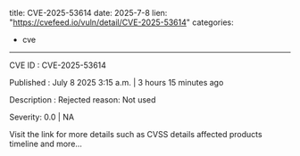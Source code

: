  
title: CVE-2025-53614
date: 2025-7-8
lien: "https://cvefeed.io/vuln/detail/CVE-2025-53614"
categories:
  - cve
---

CVE ID : CVE-2025-53614

Published :  July 8
2025
3:15 a.m. | 3 hours
15 minutes ago

Description : Rejected reason: Not used

Severity: 0.0 | NA

Visit the link for more details
such as CVSS details
affected products
timeline
and more...
